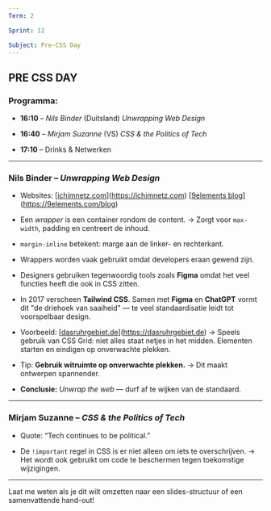 ```yaml
---
Term: 2

Sprint: 12

Subject: Pre-CSS Day
---
```



## PRE CSS DAY

### Programma:

* **16:10** – *Nils Binder* (Duitsland)
  *Unwrapping Web Design*

* **16:40** – *Mirjam Suzanne* (VS)
  *CSS & the Politics of Tech*

* **17:10** – Drinks & Netwerken

---

### Nils Binder – *Unwrapping Web Design*

* Websites:
  [[ichimnetz.com](https://ichimnetz.com/)](https://ichimnetz.com)
  [[9elements blog](https://9elements.com/blog)](https://9elements.com/blog)

* Een *wrapper* is een container rondom de content.
  → Zorgt voor `max-width`, padding en centreert de inhoud.

* `margin-inline` betekent: marge aan de linker- en rechterkant.

* Wrappers worden vaak gebruikt omdat developers eraan gewend zijn.

* Designers gebruiken tegenwoordig tools zoals **Figma** omdat het veel functies heeft die ook in CSS zitten.

* In 2017 verscheen **Tailwind CSS**.
  Samen met **Figma** en **ChatGPT** vormt dit "de driehoek van saaiheid" — te veel standaardisatie leidt tot voorspelbaar design.

* Voorbeeld: [[dasruhrgebiet.de](https://dasruhrgebiet.de/)](https://dasruhrgebiet.de)
  → Speels gebruik van CSS Grid: niet alles staat netjes in het midden. Elementen starten en eindigen op onverwachte plekken.

* Tip: **Gebruik witruimte op onverwachte plekken.**
  → Dit maakt ontwerpen spannender.

* **Conclusie:**
  *Unwrap the web* — durf af te wijken van de standaard.

---

### Mirjam Suzanne – *CSS & the Politics of Tech*

* Quote: “Tech continues to be political.”

* De `!important` regel in CSS is er niet alleen om iets te overschrijven.
  → Het wordt ook gebruikt om code te beschermen tegen toekomstige wijzigingen.

---

Laat me weten als je dit wilt omzetten naar een slides-structuur of een samenvattende hand-out!